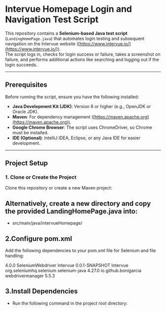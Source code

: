 # Intervue Homepage Login and Navigation Test Script

This repository contains a **Selenium-based Java test script** (`LandingHomePage.java`) that automates login testing and subsequent navigation on the Intervue website ([https://www.intervue.io/](https://www.intervue.io/)).  
The script logs in, checks for login success or failure, takes a screenshot on failure, and performs additional actions like searching and logging out if the login succeeds.

---

## Prerequisites

Before running the script, ensure you have the following installed:

- **Java Development Kit (JDK)**: Version 8 or higher (e.g., OpenJDK or Oracle JDK).
- **Maven**: For dependency management ([https://maven.apache.org](https://maven.apache.org)).
- **Google Chrome Browser**: The script uses ChromeDriver, so Chrome must be installed.
- **IDE (Optional)**: IntelliJ IDEA, Eclipse, or any Java IDE for easier development.

---

## Project Setup

### 1. Clone or Create the Project

Clone this repository or create a new Maven project:

## Alternatively, create a new directory and copy the provided LandingHomePage.java into:

- src/main/java/intervueHomepage/

## 2.Configure pom.xml
Add the following dependencies to your pom.xml file for Selenium and file handling:

<project xmlns="http://maven.apache.org/POM/4.0.0" xmlns:xsi="http://www.w3.org/2001/XMLSchema-instance" xsi:schemaLocation="http://maven.apache.org/POM/4.0.0 https://maven.apache.org/xsd/maven-4.0.0.xsd">
  <modelVersion>4.0.0</modelVersion>
  <groupId>SeleniumWebdriver</groupId>
  <artifactId>Intervue</artifactId>
  <version>0.0.1-SNAPSHOT</version>
  <name>Intervue</name>
  
  <dependencies>
    <!-- https://mvnrepository.com/artifact/org.seleniumhq.selenium/selenium-java -->
<dependency>
    <groupId>org.seleniumhq.selenium</groupId>
    <artifactId>selenium-java</artifactId>
    <version>4.27.0</version>
</dependency>

<dependency>
    <groupId>io.github.bonigarcia</groupId>
    <artifactId>webdrivermanager</artifactId>
    <version>5.5.3</version> <!-- Latest version -->
</dependency>
  	
  </dependencies>
  
</project>

 ## 3.Install Dependencies
  - Run the following command in the project root directory:
